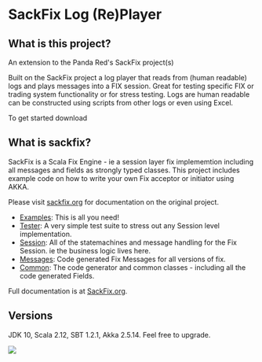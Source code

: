 # SackFix Log (Re)Player

## What is this project?
An extension to the Panda Red's SackFix project(s)

Built on the SackFix project a log player that reads from (human readable) logs and plays messages into a FIX session.
Great for testing specific FIX or trading system functionality or for stress testing.
Logs are human readable can be constructed using scripts from other logs or even using Excel.

To get started download 

## What is sackfix?
SackFix is a Scala Fix Engine - ie a session layer fix implememtion including all messages and fields as strongly typed classes.   This project includes example code on how to write your own Fix acceptor or initiator 
using AKKA.

Please visit [sackfix.org](http://www.sackfix.org) for documentation on the original project.

* [Examples](https://github.com/PendaRed/sackfixexamples): This is all you need!
* [Tester](https://github.com/PendaRed/sackfixtests): A very simple test suite to stress out any Session level implementation.
* [Session](https://github.com/PendaRed/sackfixsessions): All of the statemachines and message handling for the Fix Session.  ie the business logic lives here.
* [Messages](https://github.com/PendaRed/sackfixmessages): Code generated Fix Messages for all versions of fix.
* [Common](https://github.com/PendaRed/sackfix): The code generator and common classes - including all the code generated Fields.

Full documentation is at [SackFix.org](http://www.sackfix.org/).

## Versions

JDK 10, Scala 2.12, SBT 1.2.1, Akka 2.5.14.   Feel free to upgrade.

<a href="http://www.sackfix.org/"><img src ="http://www.sackfix.org/assets/sackfix.png" /></a>
